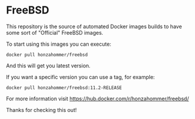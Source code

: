 # FreeBSD

This repository is the source of automated Docker images builds to have some sort of "Official" FreeBSD images.

To start using this images you can execute:

`docker pull honzahommer/freebsd`

And this will get you latest version.

If you want a specific version you can use a tag, for example:

`docker pull honzahommer/freebsd:11.2-RELEASE`

For more information visit https://hub.docker.com/r/honzahommer/freebsd/

Thanks for checking this out!
